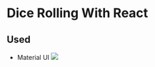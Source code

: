 # Dice Rolling With React
## Used
- Material UI
![](https://github.com/murat7001/sisterslab-bootcamp/blob/main/week-3/diceRollingApp/image/dice.png)
